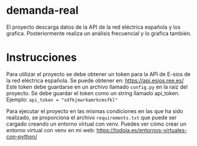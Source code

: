 # demanda-real
El proyecto descarga datos de la API de la red eléctrica española y los grafica. Posteriormente realiza un análisis frecuencial y lo grafica también.

# Instrucciones
Para utilizar el proyecto se debe obtener un token para la API de E-sios de la red eléctrica española. Se puede obtener en: https://api.esios.ree.es/
Este token debe guardarse en un archivo llamado `config.py` en la raíz del proyecto. Se debe guardar el token como un string llamado api_token. Ejemplo: `api_token = "sdfkjewrkamrkcmsfkl"`

Para ejecutar el proyecto en las mismas condiciones en las que ha sido realizado, se proporciona el archivo `requirements.txt` que puede ser cargado creando un entorno virtual con venv. Puedes ver cómo crear un entorno virtual con venv en mi web: https://todoia.es/entornos-virtuales-con-python/